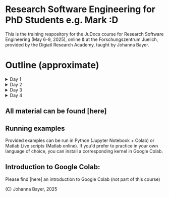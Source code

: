 # Research Software Engineering for PhD Students e.g. Mark :D

This is the training respository for the JuDocs course for Research Software Engineering (May 6-9, 2025), online & at the Forschungszentrum Juelich, provided by the Digiatl Research Academy, taught by Johanna Bayer.

# Outline (approximate)

<details>
<summary>Day 1</summary>

## 🗓️ **Day 1**

| **Topic** | **Time** | **Duration** |
|-----------|----------|--------------|
| Welcome + Introduction: Why are we here? | 09:00 – 09:15 | 0:15 |
| What is a research software engineer? <br> Setting up a research code project: repository structure, naming, README <br> **Activity 1 (20 min)** | 09:15 – 10:05 | 0:50 |
| **Break** | 10:05 – 10:20 | 0:15 |
| Activities with Git: Theoretical background (30 min) <br> **Activity 2 (15 min)** | 10:20 – 10:55 | 0:35 |
| **Break** | 10:55 – 11:10 | 0:15 |
| Activity 3 (15 min) <br> Theory and activities: collaborating effectively using issues, branches, forks, pull requests, merges and code reviews | 11:10 – 11:45 | 0:35 |
| **Wrap-up** | 11:45 – 12:00 | 0:15 |

</details>

<details>
<summary>Day 2</summary>


## 🗓️ **Day 2**

| **Topic** | **Time** | **Duration** |
|-----------|----------|--------------|
| Welcome + Introduction | 09:00 – 09:15 | 0:15 |
| Git continued: cloning repositories, command line git <br> **Activity 1 (15 min)** | 09:15 – 09:45 | 0:30 |
| **Break** | 09:45 – 10:00 | 0:15 |
| Introduction to reproducible code, good coding practices and stabilizing your computing environment | 10:00 – 10:30 | 0:30 |
| **Activity 2 (40 min)**: Reproducible code, good practices and stabilizing environment | 10:30 – 11:10 | 0:40 |
| **Break** | 11:10 – 11:20 | 0:10 |
| Thinking about the user: documentation, packaging, error messages, and more | 11:20 – 11:45 | 0:25 |
| **Wrap-up** | 11:45 – 12:00 | 0:15 |

</details>

<details>
<summary>Day 3</summary>

## 🗓️ **Day 3**

| **Topic** | **Time** | **Duration** |
|-----------|----------|--------------|
| Welcome + Introduction | 09:00 – 09:15 | 0:15 |
| Introduction to testing | 09:15 – 09:45 | 0:30 |
| **Break** | 09:45 – 10:00 | 0:15 |
|Testing exercise <br> **Activity 1: Testing** (40min) | 10:00 – 10:45 | 0:45 |
| **Break** | 10:45 – 11:00 | 0:15 |
| A very quick introduction to Cx  <br> **Activity 2: CI/CD** (15min)| 11:00 – 11:35 | 0:35 |
| **Wrap-up** | 11:35 – 12:00 | 0:25 |

</details>

<details>
<summary>Day 4</summary>

## 🗓️ **Day 4**

| **Topic** | **Time** | **Duration** |
|-----------|----------|--------------|
| Introduction | 09:00 – 09:15 | 0:15 |
| Software publication and licenses <br> **Activity 1: Create a license** | 09:15 – 09:45 | 0:30 |
| **Activity 2: Zenodo** | 09:45 – 10:00 | 0:15 |
| **Break** | 10:00 – 10:15 | 0:15 |
| Brainstorming: *What makes a good code project?* | 10:15 – 10:30 | 0:15 |
| Group work: pitch prep on “What makes a good code project” topics | 10:30 – 11:05 | 0:35 |
| **Break** | 11:05 – 11:20 | 0:15 |
| Pitches | 11:20 – 11:45 | 0:25 |
| Feedback, Wrap-up, Farewell | 11:45 – 12:00 | 0:15 |

</details>

## All material can be found [here]

## Running examples
Provided examples can be run in Python (Jupyter Notebook + Colab) or Matlab Live scripts (Matlab online).
If you'd prefer to practice in your own language of choice, you can install a corresponding kernel in Google Colab.

## Introduction to Google Colab:

Please find [here] an introduction to Google Colab (not part of this course)

(C) Johanna Bayer, 2025


